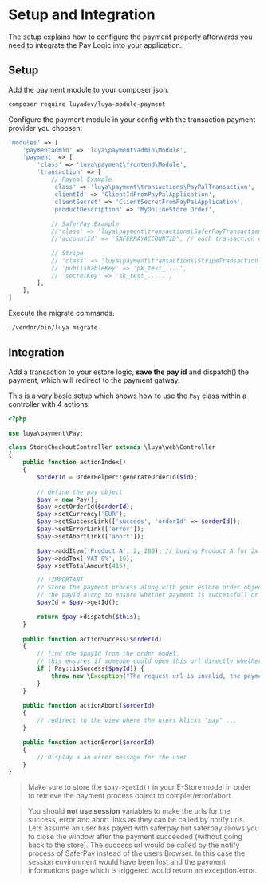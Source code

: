 # Setup and Integration

The setup explains how to configure the payment properly afterwards you need to integrate the Pay Logic into your application.

## Setup

Add the payment module to your composer json.

```sh
composer require luyadev/luya-module-payment
```

Configure the payment module in your config with the transaction payment provider you choosen:

```php
'modules' => [
    'paymentadmin' => 'luya\payment\admin\Module',
    'payment' => [
        'class' => 'luya\payment\frontend\Module',
        'transaction' => [
            // Paypal Example
            'class' => 'luya\payment\transactions\PayPalTransaction',
            'clientId' => 'ClientIdFromPayPalApplication',
            'clientSecret' => 'ClientSecretFromPayPalApplication',
            'productDescription' => 'MyOnlineStore Order',
        
            // SaferPay Example
            //'class' => 'luya\payment\transactions\SaferPayTransaction',
            //'accountId' => 'SAFERPAYACCOUNTID', // each transaction can have specific attributes, saferpay requires an accountId',

            // Stripe
            // 'class' => 'luya\payment\transactions\StripeTransaction',
            // 'publishableKey' => 'pk_test_....',
            // 'secretKey' => 'sk_test_.....',
        ],
    ],
]
```

Execute the migrate commands.

```sh
./vendor/bin/luya migrate
```

## Integration

Add a transaction to your estore logic, **save the pay id** and dispatch() the payment, which will redirect to the payment gatway.

This is a very basic setup which shows how to use the `Pay` class within a controller with 4 actions.

```php
<?php

use luya\payment\Pay;

class StoreCheckoutController extends \luya\web\Controller
{
    public function actionIndex()
    {
        $orderId = OrderHelper::generateOrderId($id);
        
        // define the pay object
        $pay = new Pay();
        $pay->setOrderId($orderId);
        $pay->setCurrency('EUR');
        $pay->setSuccessLink(['success', 'orderId' => $orderId]);
        $pay->setErrorLink(['error']);
        $pay->setAbortLink(['abort']);

        $pay->addItem('Product A', 2, 200); // buying Product A for 2x each 200 cents which is a total amount of 400 cents (the charged value).
        $pay->addTax('VAT 8%', 16);
        $pay->setTotalAmount(416);

        // !IMPORTANT
        // Store the payment process along with your estore order object. Don't expose the payId! You can expose the orderId and retrieve 
        // the payId along to ensure whether payment is successfull or not. (see actionSuccess()).
        $payId = $pay->getId();

        return $pay->dispatch($this);
    }
    
    public function actionSuccess($orderId)
    {
        // find the $payId from the order model.
        // this ensures if someone could open this url directly whether payment process for the given id was sucessfull or not.
        if (!Pay::isSuccess($payId)) {
            throw new \Exception("The request url is invalid, the payment process was not closed successfull.");
        }
    }
    
    public function actionAbort($orderId)
    {
        // redirect to the view where the users klicks "pay" ...
    }

    public function actionError($orderId)
    {
        // display a an error message for the user
    }
}
```

> Make sure to store the `$pay->getId()` in your E-Store model in order to retrieve the payment process object to complet/error/abort.

> You should **not use session** variables to make the urls for the success, error and abort links as they can be called by notify urls. Lets assume an user has payed with saferpay but saferpay allows you to close the window after the payment succeeded (without going back to the store). The success url would be called by the notify process of SaferPay instead of the users Browser. In this case the session environment would have been lost and the payment informations page which is triggered would return an exception/error.
